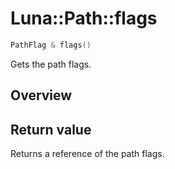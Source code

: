 # Luna::Path::flags

```c++
PathFlag & flags()
```

Gets the path flags. 

## Overview


## Return value
Returns a reference of the path flags. 


